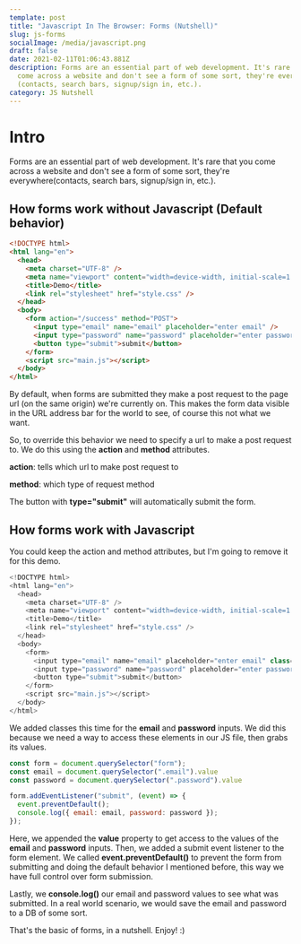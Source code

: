 ```yaml
---
template: post
title: "Javascript In The Browser: Forms (Nutshell)"
slug: js-forms
socialImage: /media/javascript.png
draft: false
date: 2021-02-11T01:06:43.881Z
description: Forms are an essential part of web development. It's rare that you
  come across a website and don't see a form of some sort, they're everywhere
  (contacts, search bars, signup/sign in, etc.).
category: JS Nutshell
---
```

# Intro

Forms are an essential part of web development. It's rare that you come across a website and don't see a form of some sort, they're everywhere(contacts, search bars, signup/sign in, etc.).

## How forms work without Javascript (Default behavior)

```html
<!DOCTYPE html>
<html lang="en">
  <head>
    <meta charset="UTF-8" />
    <meta name="viewport" content="width=device-width, initial-scale=1.0" />
    <title>Demo</title>
    <link rel="stylesheet" href="style.css" />
  </head>
  <body>
    <form action="/success" method="POST">
      <input type="email" name="email" placeholder="enter email" />
      <input type="password" name="password" placeholder="enter password" />
      <button type="submit">submit</button>
    </form>
    <script src="main.js"></script>
  </body>
</html>

```

By default, when forms are submitted they make a post request to the page url (on the same origin) we're currently on. This makes the form data visible in the URL address bar for the world to see, of course this not what we want.

So, to override this behavior we need to specify a url to make a post request to. We do this using the **action** and **method** attributes.

**action**: tells which url to make post request to

**method**: which type of request method 

The button with **type="submit"** will automatically submit the form. 

## How forms work with Javascript

You could keep the action and method attributes, but I'm going to remove it for this demo. 

```javascript
<!DOCTYPE html>
<html lang="en">
  <head>
    <meta charset="UTF-8" />
    <meta name="viewport" content="width=device-width, initial-scale=1.0" />
    <title>Demo</title>
    <link rel="stylesheet" href="style.css" />
  </head>
  <body>
    <form>
      <input type="email" name="email" placeholder="enter email" class="email"/>
      <input type="password" name="password" placeholder="enter password" class="password"/>
      <button type="submit">submit</button>
    </form>
    <script src="main.js"></script>
  </body>
</html>

```

We added classes this time for the **email** and **password** inputs. We did this because we need a way to access these elements in our JS file, then grabs its values. 

```javascript
const form = document.querySelector("form");
const email = document.querySelector(".email").value
const password = document.querySelector(".password").value

form.addEventListener("submit", (event) => {
  event.preventDefault();
  console.log({ email: email, password: password });
});

```

Here, we appended the **value** property to get access to the values of the **email** and **password** inputs. Then, we added a submit event listener to the form element. We called **event.preventDefault()** to prevent the form from submitting and doing the default behavior I mentioned before, this way we have full control over form submission. 

Lastly, we **console.log()** our email and password values to see what was submitted. In a real world scenario, we would save the email and password to a DB of some sort. 

That's the basic of forms, in a nutshell. Enjoy! :)